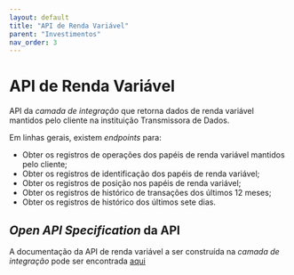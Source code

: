 ```yaml
---
layout: default
title: "API de Renda Variável"
parent: "Investimentos"
nav_order: 3
---
```


# API de Renda Variável

API da *camada de integração* que retorna dados de renda variável mantidos pelo cliente na instituição Transmissora de Dados.

Em linhas gerais, existem *endpoints* para:

- Obter os registros de operações dos papéis de renda variável mantidos pelo cliente;
- Obter os registros de identificação dos papéis de renda variável;
- Obter os registros de posição nos papéis de renda variável;
- Obter os registros de histórico de transações dos últimos 12 meses;
- Obter os registros de histórico dos últimos sete dias.

## *Open API Specification* da API

A documentação da API de renda variável a ser construída na *camada de integração* pode ser encontrada [aqui][API-Renda-Variável]

[API-Renda-Variável]: ../../../../../swagger-ui/index.html?api=data-variable-incomes
